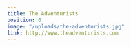 ```yaml
---
title: The Adventurists
position: 0
image: "/uploads/the-adventurists.jpg"
link: http://www.theadventurists.com
---
```


